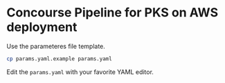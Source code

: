 # Concourse Pipeline for PKS on AWS deployment

Use the parameteres file template.

```sh
cp params.yaml.example params.yaml
```

Edit the `params.yaml` with your favorite YAML editor.